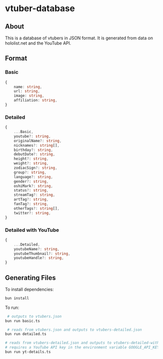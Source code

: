 # vtuber-database

## About
This is a database of vtubers in JSON format. It is generated from data on hololist.net and the YouTube API.

## Format

### Basic
```ts
{
    name: string,
    url: string,
    image: string,
    affiliation: string,
}
```

### Detailed
```ts
{
    ...Basic,
    youtube?: string,
    originalName?: string,
    nicknames?: string[],
    birthday?: string,
    debutDate?: string,
    height?: string,
    weight?: string,
    zodiacSign?: string,
    group?: string,
    language?: string,
    gender?: string,
    oshiMark?: string,
    status?: string,
    streamTag?: string,
    artTag?: string,
    fanTag?: string,
    otherTags?: string[],
    twitter?: string,
}
```

### Detailed with YouTube
```ts
{
    ...Detailed,
    youtubeName?: string,
    youtubeThumbnail?: string,
    youtubeHandle?: string,
}
```

## Generating Files

To install dependencies:

```bash
bun install
```

To run:

```bash
 # outputs to vtubers.json
bun run basic.ts

 # reads from vtubers.json and outputs to vtubers-detailed.json
bun run detailed.ts

# reads from vtubers-detailed.json and outputs to vtubers-detailed-with-youtube.json
# requires a YouTube API key in the environment variable GOOGLE_API_KEY
bun run yt-details.ts 
```
